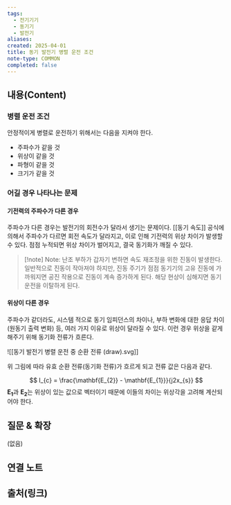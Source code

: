 ```yaml
---
tags:
  - 전기기기
  - 동기기
  - 발전기
aliases: 
created: 2025-04-01
title: 동기 발전기 병렬 운전 조건
note-type: COMMON
completed: false
---
```


## 내용(Content)

### 병렬 운전 조건

안정적이게 병렬로 운전하기 위해서는 다음을 지켜야 한다.

- 주파수가 같을 것
- 위상이 같을 것
- 파형이 같을 것
- 크기가 같을 것

### 어길 경우 나타나는 문제

#### 기전력의 주파수가 다른 경우

주파수가 다른 경우는 발전기의 회전수가 달라서 생기는 문제이다. [[동기 속도]] 공식에 의해서 주파수가 다르면 회전 속도가 달라지고, 이로 인해 기전력의 위상 차이가 발생할 수 있다. 점점 누적되면 위상 차이가 벌어지고, 결국 동기화가 깨질 수 있다. 

>[!note] Note: 난조
>부하가 갑자기 변하면 속도 재조정을 위한 진동이 발생한다. 일반적으로 진동이 작아져야 하지만, 진동 주기가 점점 동기기의 고유 진동에 가까워지면 공진 작용으로 진동이 계속 증가하게 된다. 해당 현상이 심해지면 동기 운전을 이탈하게 된다.

#### 위상이 다른 경우

주파수가 같더라도, 시스템 적으로 동기 임피던스의 차이나, 부하 변화에 대한 응답 차이(원동기 출력 변화) 등, 여러 가지 이유로 위상이 달라질 수 있다. 이런 경우 위상을 같게 해주기 위해 동기화 전류가 흐른다.

![[동기 발전기 병렬 운전 중 순환 전류 (draw).svg]]

위 그림에 따라 유효 순환 전류(동기화 전류)가 흐르게 되고 전류 값은 다음과 같다.

$$
I_{c} = \frac{\mathbf{E_{2}} - \mathbf{E_{1}}}{j2x_{s}}
$$
$\mathbf{E_{1}}$과 $\mathbf{E_{2}}$는 위상이 있는 값으로 벡터이기 때문에 이들의 차이는 위상각을 고려해 계산되어야 한다.




## 질문 & 확장

(없음)

## 연결 노트

## 출처(링크)

